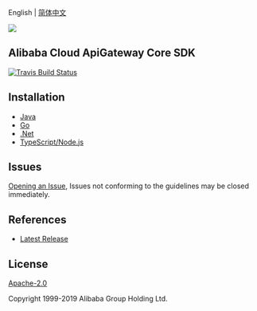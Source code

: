 English | [简体中文](README-CN.md)

![](https://aliyunsdk-pages.alicdn.com/icons/AlibabaCloud.svg)

## Alibaba Cloud ApiGateway Core SDK

[![Travis Build Status](https://travis-ci.org/aliyun/alibabacloud-apigateway-core-sdk.svg?branch=master)](https://travis-ci.org/aliyun/alibabacloud-apigateway-core-sdk)

## Installation

- [Java](./java/README.md)
- [Go](./go/README.md)
- [.Net](./cs/README.md)
- [TypeScript/Node.js](./ts/README.md)

## Issues

[Opening an Issue](https://github.com/aliyun/alibabacloud-apigateway-core-sdk/issues/new), Issues not conforming to the guidelines may be closed immediately.

## References

- [Latest Release](https://github.com/aliyun/alibabacloud-apigateway-core-sdk)

## License

[Apache-2.0](http://www.apache.org/licenses/LICENSE-2.0)

Copyright 1999-2019 Alibaba Group Holding Ltd.
